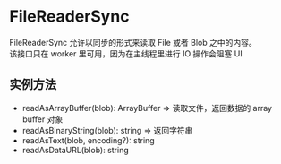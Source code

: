 # FileReaderSync
FileReaderSync 允许以同步的形式来读取 File 或者 Blob 之中的内容。  
该接口只在 worker 里可用，因为在主线程里进行 IO 操作会阻塞 UI

## 实例方法
* readAsArrayBuffer(blob): ArrayBuffer => 读取文件，返回数据的 array buffer 对象
* readAsBinaryString(blob): string => 返回字符串
* readAsText(blob, encoding?): string
* readAsDataURL(blob): string